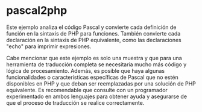 # pascal2php

Este ejemplo analiza el código Pascal y convierte cada definición de función en la sintaxis de PHP para funciones. También convierte cada declaración en la sintaxis de PHP equivalente, como las declaraciones "echo" para imprimir expresiones.

Cabe mencionar que este ejemplo es solo una muestra y que para una herramienta de traducción completa se necesitaría mucho más código y lógica de procesamiento. Además, es posible que haya algunas funcionalidades o características específicas de Pascal que no estén disponibles en PHP y que deban ser reemplazadas por una solución de PHP equivalente. Es recomendable que consulte con un programador experimentado en ambos lenguajes para obtener ayuda y asegurarse de que el proceso de traducción se realice correctamente.

